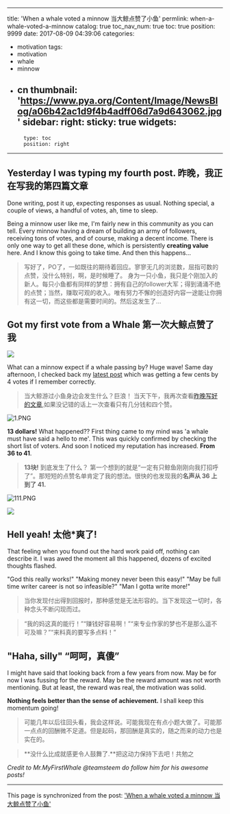 
---
title: 'When a whale voted a minnow  当大鲸点赞了小鱼'
permlink: when-a-whale-voted-a-minnow
catalog: true
toc_nav_num: true
toc: true
position: 9999
date: 2017-08-09 04:39:06
categories:
- motivation
tags:
- motivation
- whale
- minnow
- cn
thumbnail: 'https://www.pya.org/Content/Image/NewsBlog/a06b42ac1d9f4b4adff06d7a9d643062.jpg'
sidebar:
    right:
        sticky: true
widgets:
    -
        type: toc
        position: right
---


## Yesterday I was typing my fourth post. 昨晚，我正在写我的第四篇文章 

Done writing, post it up, expecting responses as usual. Nothing special, a couple of views, a handful of votes, ah, time to sleep.

Being a minnow user like me, I'm fairly new in this community as you can tell. Every minnow having a dream of building an army of followers, receiving tons of votes, and of course, making a decent income. There is only one way to get all these done, which is persistently **creating value** here. And I know this going to take time. And then this happens...

>写好了，PO了，一如既往的期待着回应。寥寥无几的浏览数，屈指可数的点赞，没什么特别，啊，是时候睡了。
身为一只小鱼，我只是个刚加入的新人。每只小鱼都有同样的梦想：拥有自己的follower大军；得到涌涌不绝的点赞；当然，赚取可观的收入。唯有努力不懈的创造好内容一途能让你拥有这一切，而这些都是需要时间的。然后这发生了...

## Got my first vote from a Whale 第一次大鲸点赞了我
![](https://www.pya.org/Content/Image/NewsBlog/a06b42ac1d9f4b4adff06d7a9d643062.jpg)

What can a minnow expect if a whale passing by? Huge wave!
Same day afternoon, I checked back my [latest post](https://steemit.com/technology/@fr3eze/we-are-still-using-an-ancient-technology-paper-paspport) which was getting a few cents by 4 votes if I remember correctly.

> 当大鲸游过小鱼身边会发生什么？巨浪！
当天下午，我再次查看[昨晚写好的文章](https://steemit.com/technology/@fr3eze/we-are-still-using-an-ancient-technology-paper-paspport),如果没记错的话上一次查看只有几分钱和四个赞。

![1.PNG](https://steemitimages.com/DQmSFLTUdsd95MCopbrUU8MMkkoxrFXFYz9g6z73GB2gKU6/1.PNG)

**13 dollars!** What happened?? First thing came to my mind was 'a whale must have said a hello to me'. This was quickly confirmed by checking the short list of voters. And soon I noticed my reputation has increased. **From 36 to 41**.

> **13块!** 到底发生了什么？ 第一个想到的就是“一定有只鲸鱼刚刚向我打招呼了”。那短短的点赞名单肯定了我的想法。很快的也发现我的**名声从 36 上到了 41.**

![111.PNG](https://steemitimages.com/DQmYyHhFLbpJeJT42rBKui1db4FFgbT6kVyX22yx2V9hMpW/111.PNG)

![](http://imgur.com/1UDdqBk.gif)

## Hell yeah! 太他*爽了!

That feeling when you found out the hard work paid off, nothing can describe it. I was awed the moment all this happened, dozens of excited thoughts flashed.

 "God this really works!" "Making money never been this easy!" "May be full time writer career is not so infeasible?" "Man I gotta write more!"

> 当你发现付出得到回报时，那种感觉是无法形容的。当下发现这一切时，各种念头不断闪现而过。 

> “我的妈这真的能行！”“赚钱好容易啊！”“来专业作家的梦也不是那么遥不可及嘛？”“来料真的要写多点料！”

## "Haha, silly" “呵呵，真傻”

I might have said that looking back from a few years from now. May be for now I was fussing for the reward. May be the reward amount was not worth mentioning. But at least, the reward was real, the motivation was solid.

**Nothing feels better than the sense of achievement.** I shall keep this momentum going! 

>可能几年以后往回头看，我会这样说。可能我现在有点小题大做了。可能那一点点的回酬微不足道。但是起码，那回酬是真实的，随之而来的动力也是实在的。

>**没什么比成就感更令人鼓舞了.**把这动力保持下去吧！共勉之


 
 

*Credit to Mr.MyFirstWhale @teamsteem do follow him for his awesome posts!*

- - -

This page is synchronized from the post: ['When a whale voted a minnow  当大鲸点赞了小鱼'](https://steemit.com/@fr3eze/when-a-whale-voted-a-minnow)
